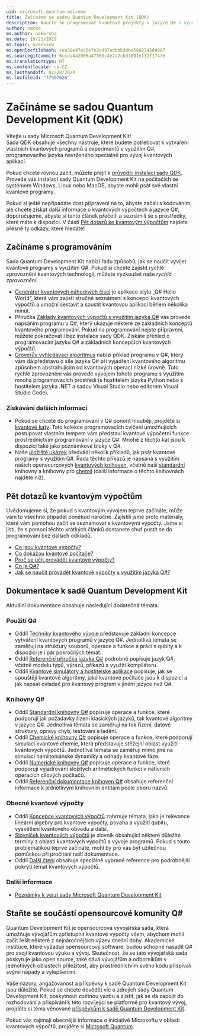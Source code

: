 ```yaml
---
uid: microsoft.quantum.welcome
title: Začínáme se sadou Quantum Development Kit (QDK)
description: Naučte se programovat kvantové projekty v jazyce Q# s využitím sady Microsoft Quantum Development Kit (QDK).
author: natke
ms.author: nakersha
ms.date: 10/23/2019
ms.topic: overview
ms.openlocfilehash: cea39e47ec5e7e2ad97adbbb39ba586274564967
ms.sourcegitcommit: 6ccea4a2006a47569c4e2c2cb37001e132f17476
ms.translationtype: HT
ms.contentlocale: cs-CZ
ms.lasthandoff: 02/28/2020
ms.locfileid: "77907626"
---
```

# <a name="get-started-with-the-quantum-development-kit-qdk"></a>Začínáme se sadou Quantum Development Kit (QDK)

Vítejte u sady Microsoft Quantum Development Kit!  
Sada QDK obsahuje všechny nástroje, které budete potřebovat k vytváření vlastních kvantových programů a experimentů s využitím Q#, programovacího jazyka navrženého speciálně pro vývoj kvantových aplikací. 

Pokud chcete rovnou začít, můžete přejít k [průvodci instalací sady QDK](xref:microsoft.quantum.install).
Provede vás instalací sady Quantum Development Kit na počítačích se systémem Windows, Linux nebo MacOS, abyste mohli psát své vlastní kvantové programy.

Pokud si ještě nepřipadáte dost připraveni na to, abyste začali s kódováním, ale chcete získat další informace o kvantových výpočtech a jazyce Q#, doporučujeme, abyste si tento článek přečetli a seznámili se s prostředky, které máte k dispozici. V části [Pět dotazů ke kvantovým výpočtům](#five-questions-about-quantum-computing) najdete přesně ty odkazy, které hledáte!

## <a name="get-started-programming"></a>Začínáme s programováním

Sada Quantum Development Kit nabízí řadu způsobů, jak se naučit vyvíjet kvantové programy s využitím Q#.
Pokud si chcete zajistit rychlé zprovoznění kvantových technologií, můžete vyzkoušet naše *rychlá zprovoznění*:

* [Generátor kvantových náhodných čísel](xref:microsoft.quantum.quickstarts.qrng) je aplikace stylu „Q# Hello World“, která vám zajistí stručné seznámení s koncepcí kvantových výpočtů a umožní sestavit a spustit kvantovou aplikaci během několika minut.
* Příručka [Základy kvantových výpočtů s využitím jazyka Q#](xref:microsoft.quantum.write-program) vás provede napsáním programu v Q#, který ukazuje některé ze základních konceptů kvantového programování. 
    Pokud na programování nejste připravení, můžete pokračovat i bez instalace sady QDK. Získáte přehled o programovacím jazyku Q# a základních koncepcích kvantových výpočtů.
* [Groverův vyhledávací algoritmus](xref:microsoft.quantum.quickstarts.search) nabízí příklad programu v Q#, který vám dá představu o síle jazyka Q# při vyjádření kvantového algoritmu způsobem abstrahujícím od kvantových operací nízké úrovně. 
    Toto rychlé zprovoznění vás provede vývojem tohoto programu s využitím mnoha programovacích prostředí (s hostitelem jazyka Python nebo s hostitelem jazyka .NET a sadou Visual Studio nebo editorem Visual Studio Code).

### <a name="learning-further"></a>Získávání dalších informací
* Pokud se chcete do programování v Q# ponořit hlouběji, projděte si [kvantové katy](https://github.com/Microsoft/QuantumKatas). Tato kolekce programovacích cvičení umožňujících postupovat vlastním tempem vám představí kvantové výpočetní funkce prostřednictvím programování v jazyce Q#.
    Mnohé z těchto kat jsou k dispozici také jako poznámkové bloky v Q#. 
* Naše [úložiště ukázek](https://github.com/Microsoft/Quantum) předvádí několik příkladů, jak psát kvantové programy s využitím Q#. Řada těchto příkazů je napsaná s využitím našich opensourcových [kvantových knihoven](https://github.com/Microsoft/QuantumLibraries), včetně naší [standardní](xref:microsoft.quantum.libraries.standard.intro) knihovny a knihovny pro [chemii](xref:microsoft.quantum.chemistry.concepts.intro) (další informace o těchto knihovnách najdete níž).

## <a name="five-questions-about-quantum-computing"></a>Pět dotazů ke kvantovým výpočtům

Uvědomujeme si, že pokud s kvantovým vývojem teprve začínáte, může vám to všechno připadat poněkud náročné. Zajistili jsme proto materiály, které vám pomohou začít se seznamovat s kvantovými výpočty. Jsme si jistí, že s pomocí těchto krátkých článků dostanete chuť pustit se do programování bez dalších odkladů.
* [Co jsou kvantové výpočty?](xref:microsoft.quantum.overview.what)
* [Co dokážou kvantové počítače?](xref:microsoft.quantum.overview.computers)
* [Proč se učit provádět kvantové výpočty?](xref:microsoft.quantum.overview.why)
* [Co je Q#?](xref:microsoft.quantum.overview.qsharp)
* [Jak se naučit provádět kvantové výpočty s využitím jazyka Q#?](xref:microsoft.quantum.overview.learn)

## <a name="quantum-development-kit-documentation"></a>Dokumentace k sadě Quantum Development Kit

Aktuální dokumentace obsahuje následující dodatečná témata.

### <a name="using-q"></a>Použití Q#
* Oddíl [Techniky kvantového vývoje](xref:microsoft.quantum.techniques.intro) představuje základní koncepce vytváření kvantových programů v jazyce Q#. Jednotlivá témata se zaměřují na struktury souborů, operace a funkce a práci s qubity a k dispozici je i pár pokročilých témat.
* Oddíl [Referenční příručka jazyka Q#](xref:microsoft.quantum.language.intro) podrobně popisuje jazyk Q#, včetně modelu typů, výrazů, příkazů a využití kompilátoru.
* Oddíl [Kvantové simulátory a hostitelské aplikace](xref:microsoft.quantum.machines) popisuje, jak se spouštějí kvantové algoritmy, jaké kvantové počítače jsou k dispozici a jak napsat ovladač pro kvantový program v jiném jazyce než Q#.

### <a name="q-libraries"></a>Knihovny Q#
* Oddíl [Standardní knihovny Q#](xref:microsoft.quantum.libraries.standard.intro) popisuje operace a funkce, které podporují jak požadavky řízení klasických jazyků, tak kvantové algoritmy v jazyce Q#. 
    Jednotlivá témata se zaměřují na tok řízení, datové struktury, opravy chyb, testování a ladění. 
* Oddíl [Chemické knihovny Q#](xref:microsoft.quantum.chemistry.concepts.intro) popisuje operace a funkce, které podporují simulaci kvantové chemie, která představuje stěžejní oblast využití kvantových výpočtů. Jednotlivá témata se zaměřují mimo jiné na simulaci hamiltoniánské dynamiky a odhady kvantové fáze.
* Oddíl [Numerické knihovny Q#](xref:microsoft.quantum.numerics.intro) popisuje operace a funkce, které podporují vyjadřování složitých aritmetických funkcí v nativních operacích cílových počítačů.
* Oddíl [Referenční dokumentace knihoven Q#](xref:microsoft.quantum.standardlibsintro) obsahuje referenční informace k jednotlivým knihovním entitám podle oboru názvů.

### <a name="general-quantum-computing"></a>Obecné kvantové výpočty
* Oddíl [Koncepce kvantových výpočtů](xref:microsoft.quantum.concepts.intro) zahrnuje témata, jako je relevance lineární algebry pro kvantové výpočty, povaha a využití qubitu, vysvětlení kvantového obvodu a další.
* [Slovníček kvantových výpočtů](xref:microsoft.quantum.glossary) je slovník obsahující některé důležité termíny z oblasti kvantových výpočtů a vývoje programů. 
    Pokud s touto problematikou teprve začínáte, mohl by pro vás být užitečnou pomůckou při pročítání naší dokumentace.
* Oddíl [Další čtení](xref:microsoft.quantum.more-information) obsahuje speciálně vybrané reference pro podrobnější pokrytí témat kvantových výpočtů.

### <a name="additional-info"></a>Další informace
* [Poznámky k verzi sady Microsoft Quantum Development Kit](xref:microsoft.quantum.relnotes)


## <a name="be-a-part-of-the-q-open-source-community"></a>Staňte se součástí opensourcové komunity Q#
Quantum Development Kit je opensourcová vývojářská sada, která umožňuje vývojářům zpřístupnit kvantové výpočty všem, abychom mohli začít řešit některé z nejnáročnějších výzev dnešní doby.  Akademické instituce, které vyžadují opensourcový software, budou schopné nasadit Q# pro svoji kvantovou výuku a vývoj. Skutečnost, že se tato vývojářská sada poskytuje jako open source, také dává vývojářům a odborníkům v jednotlivých oblastech příležitost, aby prostřednictvím svého kódu přispívali svými nápady a vylepšeními.

Vaše názory, angažovanost a příspěvky k sadě Quantum Development Kit jsou důležité.  Pokud se chcete dovědět víc o zdrojích sady Quantum Development Kit, poskytnout zpětnou vazbu a zjistit, jak se dá zapojit do rozhodování a přispívání k této rozvíjející se platformě pro kvantový vývoj, projděte si téma věnované [příspěvkům k sadě Quantum Development Kit](xref:microsoft.quantum.contributing).

Pokud vás zajímají obecnější informace o iniciativě Microsoftu v oblasti kvantových výpočtů, projděte si [Microsoft Quantum](https://www.microsoft.com/en-us/quantum/).
